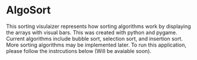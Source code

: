 # AlgoSort

This sorting visulaizer represents how sorting algorithms work by displaying the arrays with visual bars. This was created with python and pygame. Current algorithms include bubble sort, selection sort, and insertion sort. More sorting algorithms may be implemented later. To run this application, please follow the instrcutions below (Will be avaiable soon).
